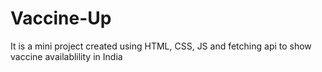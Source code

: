# Vaccine-Up
It is a mini project created using HTML, CSS, JS and fetching api to show vaccine availablility in India
